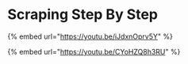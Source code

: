 # Scraping Step By Step

{% embed url="https://youtu.be/iJdxnOprv5Y" %}

{% embed url="https://youtu.be/CYoHZQ8h3RU" %}
